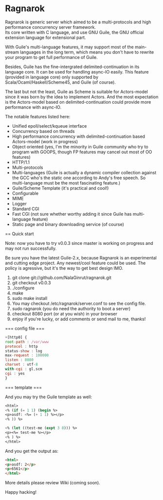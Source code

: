 Ragnarok
========

Ragnarok is generic server which aimed to be a multi-protocols and high performance concurrency server framework.  
Its core written with C language, and use GNU Guile, the GNU official extension language for extensional part.

With Guile's multi-language features, it may support most of the main-stream languages in the long term, which means
you don't have to rewrite your program to get full performance of Guile.

Besides, Guile has the fine-intergrated delimited-continuation in its language core. It can be used for handling async-IO easily.
This feature (provided in language core) only supported by Scala/Ocaml/Haskell/Scheme45, and Guile (of course).

The last but not the least, Guile as Scheme is suitable for Actors-model since it was born by the idea to implement Actors.
And the most expectation is the Actors-model based on delimited-continuation could provide more performance with async-IO.

The notable features listed here:
*  Unified epoll/select/kqueue interface
*  Concurrency based on threads
*  High performance concurrency with delimited-continuation based Actors-model (work in progress)
*  Object oriented 
   (yes, I'm the minority in Guile community who try to program with GOOPS, though FP features may cancel out most of OO features)
*  HTTP/1.1
*  Multi-protocols
*  Multi-languages
   (Guile is actually a dynamic compiler collection against the GCC who's the static one according to Andy's free speech. So multi-language must be the most fascinating feature.)
*  Guile/Scheme Template (it's practical and cool!)
*  Configurable
*  MIME
*  Logger
*  Standard CGI
*  Fast CGI (not sure whether worthy adding it since Guile has multi-language feature)
*  Static page and binary downloading service (of course) 

== Quick start

Note: now you have to try v0.0.3 since master is working on progress and may not run successfully.

Be sure you have the latest Guile-2.x, because Ragnarok is an experimental and cutting edge project. Any newest/cool feature could be used.
The policy is agressive, but it's the way to get best design IMO.

1. git clone git://github.com/NalaGinrut/ragnarok.git
2. git checkout v0.0.3 
3. ./configure
4. make 
5. sudo make install
6. You may checkout /etc/ragnarok/server.conf to see the config file.
7. sudo ragnarok (you do need the authority to boot a server)
8. checkout 8080 port (or at you wish) in your browser
9. enjoy if you're lucky, or add comments or send mail to me, thanks!


=== config file ===
``` js
+[http0] {
root-path : /var/www
protocol : http
status-show : log
max-request : 100000
listen : 8080
charset : utf-8
with-cgi : gl,scm
cgi : yes
}
```
=== template ===

And you may try the Guile template as well:
``` scheme
<html>
<% (if (= 1 1) (begin %>
<p>asdf: <%= (+ 1 1) %></p>
<% )) %>

<% (let ((test-me (expt 3 8))) %>
<p><%= test-me %></p>
<% ) %>
</html>
```

And you get the output as:
``` html
<html>
<p>asdf: 2</p>
<p>6561</p>
</html>
```

More details please review Wiki (coming soon).

Happy hacking!

